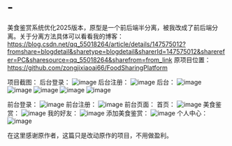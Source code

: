 # -
美食鉴赏系统优化2025版本，原型是一个前后端半分离，被我改成了前后端分离。关于分离方法具体可以看看我的博客：https://blog.csdn.net/qq_55018264/article/details/147575012?fromshare=blogdetail&sharetype=blogdetail&sharerId=147575012&sharerefer=PC&sharesource=qq_55018264&sharefrom=from_link
原项目位置：https://github.com/zongjixiaoai66/FoodSharingPlatform

项目截图：
后台登录：
![image](https://github.com/user-attachments/assets/6aaf040f-f43f-4c84-a931-22bc4b8b3175)
后台注册：
![image](https://github.com/user-attachments/assets/0436d0b6-2fc1-49fa-95e4-b36c875185f1)
后台：
![image](https://github.com/user-attachments/assets/21bd4c6c-2ad2-4b56-a57e-7246cab36bb8)
![image](https://github.com/user-attachments/assets/c777d791-1ab9-4849-ad27-235a87d12077)
![image](https://github.com/user-attachments/assets/54a2004a-9b98-4978-8e9a-1a45ee0a9f5a)
![image](https://github.com/user-attachments/assets/56ccad1b-65d0-4e62-bb3b-8157680e3f6d)
![image](https://github.com/user-attachments/assets/8035f453-9fd0-4784-b160-138d6e45fb4d)

前台登录：
![image](https://github.com/user-attachments/assets/906a72e2-6e76-43f5-9474-360ee6bc9987)
前台注册：
![image](https://github.com/user-attachments/assets/342d0987-c7a5-4e42-8135-e883d547c142)
前台页面：
首页：
![image](https://github.com/user-attachments/assets/64e69b39-e974-4780-971b-75046a3fef92)
美食鉴赏：
![image](https://github.com/user-attachments/assets/75d46ef6-a233-4515-9eb9-0b6cfd63d654)
我的好友：
![image](https://github.com/user-attachments/assets/c68bbdec-d079-4d0b-a003-f7bf5e1eaec3)
添加美食鉴赏：
![image](https://github.com/user-attachments/assets/7f5228d6-8cbb-4728-ab05-4f9c96db2b76)
个人中心：
![image](https://github.com/user-attachments/assets/c09b6c65-8fef-4073-8ed2-101a3c62ef7d)


在这里感谢原作者，这篇只是改动原作的项目，不用做盈利。
